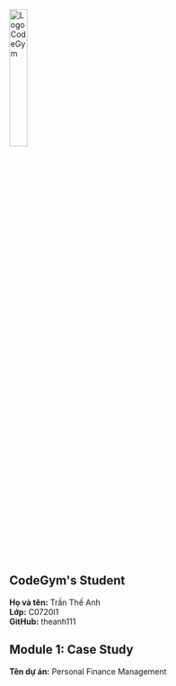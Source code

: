 <img src="https://codegym.vn/wp-content/uploads/2017/03/CodeGym-3-02-copy.jpg" width=25% margin-left="auto" margin-right="auto" alt="LogoCodeGym">
<h2>CodeGym's Student</h2>
<b>Họ và tên:</b> Trần Thế Anh
<br>
<b>Lớp:</b> C0720I1
<br>
<b>GitHub:</b> theanh111
<br>
<h2>Module 1: Case Study</h2>
<b>Tên dự án:</b> Personal Finance Management
